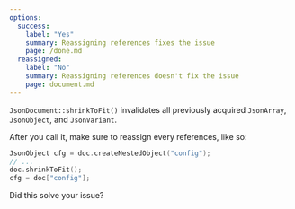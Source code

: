 ```yaml
---
options:
  success:
    label: "Yes"
    summary: Reassigning references fixes the issue
    page: /done.md
  reassigned:
    label: "No"
    summary: Reassigning references doesn't fix the issue
    page: document.md
---
```


`JsonDocument::shrinkToFit()` invalidates all previously acquired `JsonArray`, `JsonObject`, and `JsonVariant`.

After you call it, make sure to reassign  every references, like so:

```c++
JsonObject cfg = doc.createNestedObject("config");
// ...
doc.shrinkToFit();
cfg = doc["config"];
```

Did this solve your issue?
